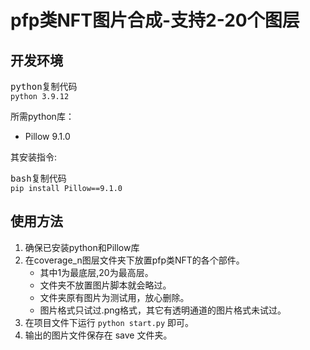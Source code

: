 <h1>pfp类NFT图片合成-支持2-20个图层</h1>
<h2>开发环境</h2>
<pre class="code-block-wrapper"><div class="code-block-header"><span class="code-block-header__lang">python</span><span class="code-block-header__copy">复制代码</span></div><code class="hljs code-block-body python">python <span class="hljs-number">3.9</span><span class="hljs-number">.12</span>
</code></pre>
<p>所需python库：</p>
<ul>
<li>Pillow  9.1.0</li>
</ul>
<p>其安装指令:</p>
<pre class="code-block-wrapper"><div class="code-block-header"><span class="code-block-header__lang">bash</span><span class="code-block-header__copy">复制代码</span></div><code class="hljs code-block-body bash">pip install Pillow==9.1.0
</code></pre>
<h2>使用方法</h2>
<ol>
<li>确保已安装python和Pillow库</li>
<li>在coverage_n图层文件夹下放置pfp类NFT的各个部件。
<ul>
<li>其中1为最底层,20为最高层。</li>
<li>文件夹不放置图片脚本就会略过。</li>
<li>文件夹原有图片为测试用，放心删除。</li>
<li>图片格式只试过.png格式，其它有透明通道的图片格式未试过。</li>
</ul>
</li>
<li>在项目文件下运行 <code>python start.py</code> 即可。</li>
<li>输出的图片文件保存在 save 文件夹。</li>
</ol>